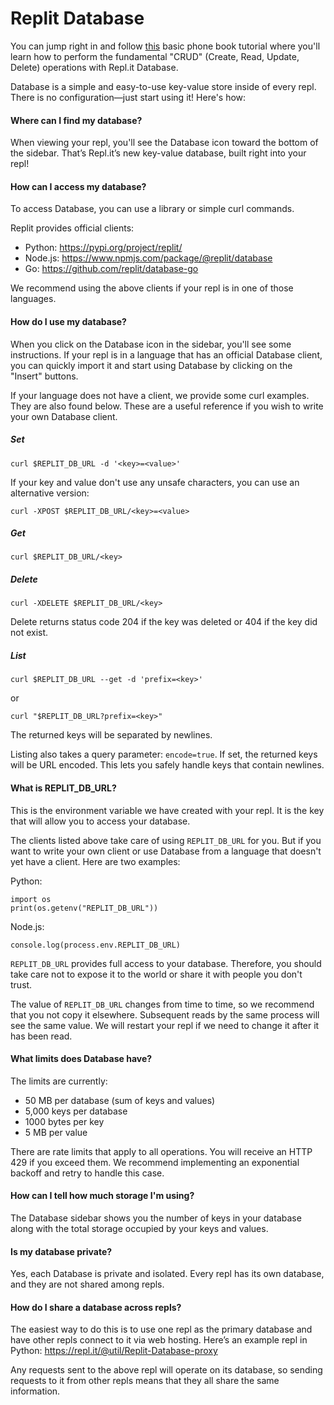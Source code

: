 # **Replit Database**

You can jump right in and follow [this](https://docs.repl.it/tutorials/11-using-the-replit-database) basic phone book tutorial where you'll learn how to perform the fundamental "CRUD" (Create, Read, Update, Delete) operations with Repl.it Database.

Database is a simple and easy-to-use key-value store inside of every repl.
There is no configuration—just start using it! Here's how:

#### **Where can I find my database?**

When viewing your repl, you'll see the Database icon toward the bottom of the sidebar.
That’s Repl.it’s new key-value database, built right into your repl!

#### **How can I access my database?**

To access Database, you can use a library or simple curl commands.

Replit provides official clients:

- Python: https://pypi.org/project/replit/
- Node.js: https://www.npmjs.com/package/@replit/database
- Go: https://github.com/replit/database-go

We recommend using the above clients if your repl is in one of those languages.

#### **How do I use my database?**

When you click on the Database icon in the sidebar, you'll see some instructions.
If your repl is in a language that has an official Database client, you can quickly
import it and start using Database by clicking on the "Insert" buttons.

If your language does not have a client, we provide some curl examples. They are
also found below. These are a useful reference if you wish to write your own
Database client.

##### Set

```
curl $REPLIT_DB_URL -d '<key>=<value>'
```

If your key and value don't use any unsafe characters, you can use
an alternative version:

```
curl -XPOST $REPLIT_DB_URL/<key>=<value>
```

##### Get

```
curl $REPLIT_DB_URL/<key>
```

##### Delete

```
curl -XDELETE $REPLIT_DB_URL/<key>
```

Delete returns status code 204 if the key was deleted or 404 if the key did not exist.

##### List

```
curl $REPLIT_DB_URL --get -d 'prefix=<key>'
```

or

```
curl "$REPLIT_DB_URL?prefix=<key>"
```

The returned keys will be separated by newlines.

Listing also takes a query parameter: `encode=true`. If set, the returned keys
will be URL encoded. This lets you safely handle keys that contain newlines.

#### **What is REPLIT_DB_URL?**

This is the environment variable we have created with your repl. It is the key that will allow you to access your database.

The clients listed above take care of using `REPLIT_DB_URL` for you. But if you want to write your own client or use Database from a language that doesn't yet have a client. Here are two examples:

Python:

```
import os
print(os.getenv("REPLIT_DB_URL"))
```

Node.js:

```
console.log(process.env.REPLIT_DB_URL)
```

`REPLIT_DB_URL` provides full access to your database. Therefore, you should take care not to expose it to the world or share it with people you don't trust.

The value of `REPLIT_DB_URL` changes from time to time, so we recommend that you not copy it elsewhere. Subsequent reads by the same process will see the same value. We will restart your repl if we need to change it after it has been read.

#### **What limits does Database have?**

The limits are currently:

- 50 MB per database (sum of keys and values)
- 5,000 keys per database
- 1000 bytes per key
- 5 MB per value

There are rate limits that apply to all operations. You will receive an HTTP 429 if you exceed them. We recommend implementing an exponential backoff and retry to handle this case.

#### **How can I tell how much storage I'm using?**

The Database sidebar shows you the number of keys in your database along with
the total storage occupied by your keys and values.

#### **Is my database private?**

Yes, each Database is private and isolated. Every repl has its own database, and
they are not shared among repls.

#### **How do I share a database across repls?**

The easiest way to do this is to use one repl as the primary database and have other repls connect to it via web hosting. Here’s an example repl in Python: https://repl.it/@util/Replit-Database-proxy

Any requests sent to the above repl will operate on its database, so sending
requests to it from other repls means that they all share the same information.
